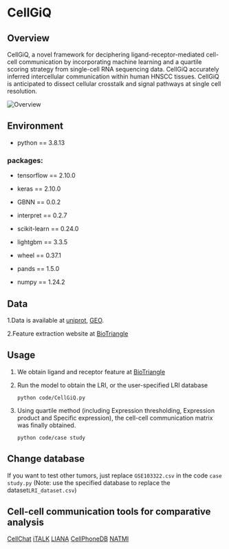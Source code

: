 # CellGiQ

## Overview

CellGiQ, a novel framework for deciphering ligand-receptor-mediated cell-cell communication by incorporating machine learning and a quartile scoring strategy from single-cell RNA sequencing data. CellGiQ accurately inferred intercellular communication within human HNSCC tissues. CellGiQ is anticipated to dissect cellular crosstalk and signal pathways at
single cell resolution.

![Overview](Overview.png)

## Environment

- python == 3.8.13

### packages:

- tensorflow == 2.10.0
- keras == 2.10.0
- GBNN == 0.0.2

- interpret == 0.2.7

- scikit-learn == 0.24.0

- lightgbm == 3.3.5
- wheel == 0.37.1
- pands == 1.5.0
- numpy == 1.24.2

## Data

1.Data is available at [uniprot](https://www.uniprot.org/), [GEO](https://www.ncbi.nlm.nih.gov/geo/).

2.Feature extraction website at  [BioTriangle](http://biotriangle.scbdd.com/)

## Usage

1. We obtain ligand and receptor feature at  [BioTriangle](http://biotriangle.scbdd.com/)

2. Run the model to obtain the LRI, or the user-specified LRI database		

   ```
   python code/CellGiQ.py
   ```

3. Using quartile method (including Expression thresholding, Expression product and Specific expression), the cell-cell communication matrix was finally obtained.		

     ```
     python code/case study
     ```
## Change database

  If you want to test other tumors, just replace `GSE103322.csv` in the code `case study.py`  (Note: use the specified database to replace the dataset`LRI_dataset.csv`)

## Cell-cell communication tools for comparative analysis



[CellChat](https://github.com/sqjin/CellChat)   [iTALK](https://github.com/Coolgenome/iTALK)   [LIANA](github.com/saezlab/liana)   [CellPhoneDB](https://github.com/Teichlab/cellphonedb)   [NATMI](https://github.com/asrhou/NATMI)



